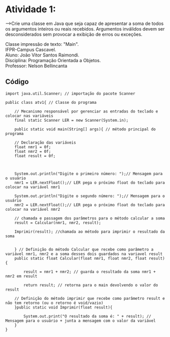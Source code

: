# Atividade 1:

-->Crie uma classe em Java que seja capaz de apresentar a soma de todos os argumentos inteiros ou reais recebidos. Argumentos inválidos devem ser desconsiderados sem provocar a exibição de erros ou exceções.

Classe impressão de texto: "Main".     
IFPR-Campus Cascavel.     
Aluno: João Vitor Santos Raimondi.     
Disciplina: Programação Orientada a Objetos.     
Professor: Nelson Bellincanta     


## Código
```
import java.util.Scanner; // importação do pacote Scanner

public class atv1{ // Classe do programa

    // Mecanismo responsável por gerenciar as entradas do teclado e colocar nas variáveis
    final static Scanner LER = new Scanner(System.in); 
    
    public static void main(String[] args){ // método principal do programa 
    
    // Declaração das variáveis        
    float nmr1 = 0f;
    float nmr2 = 0f;
    float result = 0f;



    System.out.println("Digite o primeiro número: ");// Mensagem para o usuário
    nmr1 = LER.nextFloat();// LER pega o próximo float do teclado para colocar na variável nmr1
    
    System.out.println("Digite o segundo número: ");// Mensagem para o usuário
    nmr2 = LER.nextFloat();// LER pega o próximo float do teclado para colocar na variável nmr2

    // chamada e passagem dos parâmetros para o método calcular a soma
    result = Calcular(nmr1, nmr2, result);
    
    Imprimir(result); //chamada ao método para imprimir o resultado da soma


    } // Definição do método Calcular que recebe como parâmetro a variável nmr1, nmr2 e a soma desses dois guardados na variavel result
    public static float Calcular(float nmr1, float nmr2, float result){
        
        result = nmr1 + nmr2; // guarda o resultado da soma nmr1 + nmr2 em result
        
        return result; // retorna para o main devolvendo o valor do result

    // Definição do método imprimir que recebe como parâmetro result e não tem retorno (ou o retorno é void/vazio)
    }public static void Imprimir(float result){
        
        System.out.print("O resultado da soma é: " + result); // Mensagem para o usuário + junta a mensagem com o valor da variável
    }
}
```

